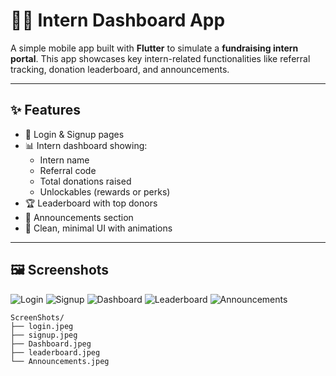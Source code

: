# 🧑‍💻 Intern Dashboard App

A simple mobile app built with **Flutter** to simulate a **fundraising intern portal**. This app showcases key intern-related functionalities like referral tracking, donation leaderboard, and announcements.

---

## ✨ Features

- 🔐 Login & Signup pages
- 📊 Intern dashboard showing:
    - Intern name
    - Referral code
    - Total donations raised
    - Unlockables (rewards or perks)
- 🏆 Leaderboard with top donors
- 📢 Announcements section
- 🎨 Clean, minimal UI with animations

---

## 🖼️ Screenshots
![Login](lib/screenshots/login.jpeg)
![Signup](lib/screenshots/signup.jpeg)
![Dashboard](lib/screenshots/Dashboard.jpeg)
![Leaderboard](lib/screenshots/leaderboard.jpeg)
![Announcements](lib/screenshots/Announcements.jpeg)


```plaintext
ScreenShots/
├── login.jpeg
├── signup.jpeg
├── Dashboard.jpeg
├── leaderboard.jpeg
└── Announcements.jpeg
